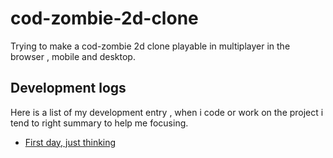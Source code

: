 
# cod-zombie-2d-clone


Trying to make a cod-zombie 2d clone playable in multiplayer in the browser , mobile and desktop.

## Development logs

Here is a list of my development entry , when i code or work on the project
i tend to right summary to help me focusing.

* [First day, just thinking](./logs/2022-04-13.md)


